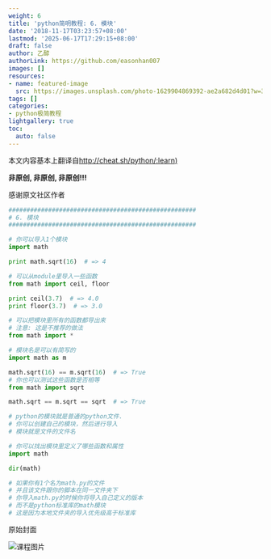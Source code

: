 ```yaml
---
weight: 6
title: 'python简明教程: 6. 模块'
date: '2018-11-17T03:23:57+08:00'
lastmod: '2025-06-17T17:29:15+08:00'
draft: false
author: 乙醇
authorLink: https://github.com/easonhan007
images: []
resources:
- name: featured-image
  src: https://images.unsplash.com/photo-1629904869392-ae2a682d4d01?w=300
tags: []
categories:
- python极简教程
lightgallery: true
toc:
  auto: false
---
```




本文内容基本上翻译自[http://cheat.sh/python/:learn)](http://cheat.sh/python/:learn)

**非原创, 非原创, 非原创!!!**

感谢原文社区作者

```python
####################################################
# 6. 模块
####################################################

# 你可以导入1个模块
import math

print math.sqrt(16)  # => 4

# 可以从module里导入一些函数
from math import ceil, floor

print ceil(3.7)  # => 4.0
print floor(3.7)  # => 3.0

# 可以把模块里所有的函数都导出来
# 注意: 这是不推荐的做法
from math import *

# 模块名是可以有简写的
import math as m

math.sqrt(16) == m.sqrt(16)  # => True
# 你也可以测试这些函数是否相等
from math import sqrt

math.sqrt == m.sqrt == sqrt  # => True

# python的模块就是普通的python文件.
# 你可以创建自己的模块，然后进行导入
# 模块就是文件的文件名

# 你可以找出模块里定义了哪些函数和属性
import math

dir(math)

# 如果你有1个名为math.py的文件
# 并且该文件跟你的脚本在同一文件夹下
# 你导入math.py的时候你将导入自己定义的版本
# 而不是python标准库的math模块
# 这是因为本地文件夹的导入优先级高于标准库

```




原始封面

![课程图片](https://images.unsplash.com/photo-1629904869392-ae2a682d4d01?w=300)

